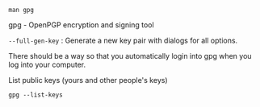 ```
man gpg
```

gpg - OpenPGP encryption and signing tool

`--full-gen-key` : Generate a new key pair with dialogs for all options.


There should be a way so that you automatically login into gpg when you log into your computer.

List public keys (yours and other people's keys)
```
gpg --list-keys
```
